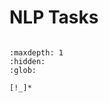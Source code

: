 #  NLP Tasks

```{include} /_common/tasks_points.md
```

```{toctree}
:maxdepth: 1
:hidden:
:glob:

[!_]*
```
